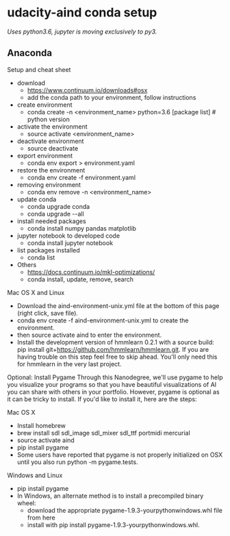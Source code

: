 # udacity-aind conda setup

*Uses python3.6, jupyter is moving exclusively to py3.*

## Anaconda

Setup and cheat sheet

- download
    - https://www.continuum.io/downloads#osx
    - add the conda path to your environment, follow instructions
- create environment
    - conda create -n <environment_name>  python=3.6  [package list] # python version
- activate the environment
    - source activate <environment_name>
- deactivate environment
    - source deactivate
- export environment
    - conda env export > environment.yaml
- restore the environment
    - conda env create -f environment.yaml
- removing environment
    - conda env remove -n <environment_name>
- update conda
    - conda upgrade conda
    - conda upgrade --all
- install needed packages
    - conda install numpy pandas matplotlib
- jupyter notebook to developed code
    - conda install jupyter notebook
- list packages installed
    - conda list
- Others
    - https://docs.continuum.io/mkl-optimizations/
    - conda install, update, remove, search <name>

Mac OS X and Linux

- Download the aind-environment-unix.yml file at the bottom of this page (right click, save file).
- conda env create -f aind-environment-unix.yml to create the environment.
- then source activate aind to enter the environment.
- Install the development version of hmmlearn 0.2.1 with a source build: pip install git+https://github.com/hmmlearn/hmmlearn.git. If you are having trouble on this step feel free to skip ahead. You'll only need this for hmmlearn in the very last project.

Optional: Install Pygame
Through this Nanodegree, we'll use pygame to help you visualize your programs so that you have beautiful visualizations of AI you can share with others in your portfolio. However, pygame is optional as it can be tricky to install. If you'd like to install it, here are the steps:

Mac OS X

- Install homebrew
- brew install sdl sdl_image sdl_mixer sdl_ttf portmidi mercurial
- source activate aind
- pip install pygame
- Some users have reported that pygame is not properly initialized on OSX until you also run python -m pygame.tests.

Windows and Linux

- pip install pygame
- In Windows, an alternate method is to install a precompiled binary wheel:
    - download the appropriate pygame-1.9.3-yourpythonwindows.whl file from here
    - install with pip install pygame-1.9.3-yourpythonwindows.whl.